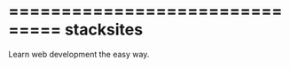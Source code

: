 ===============================
stacksites
===============================

Learn web development the easy way.
